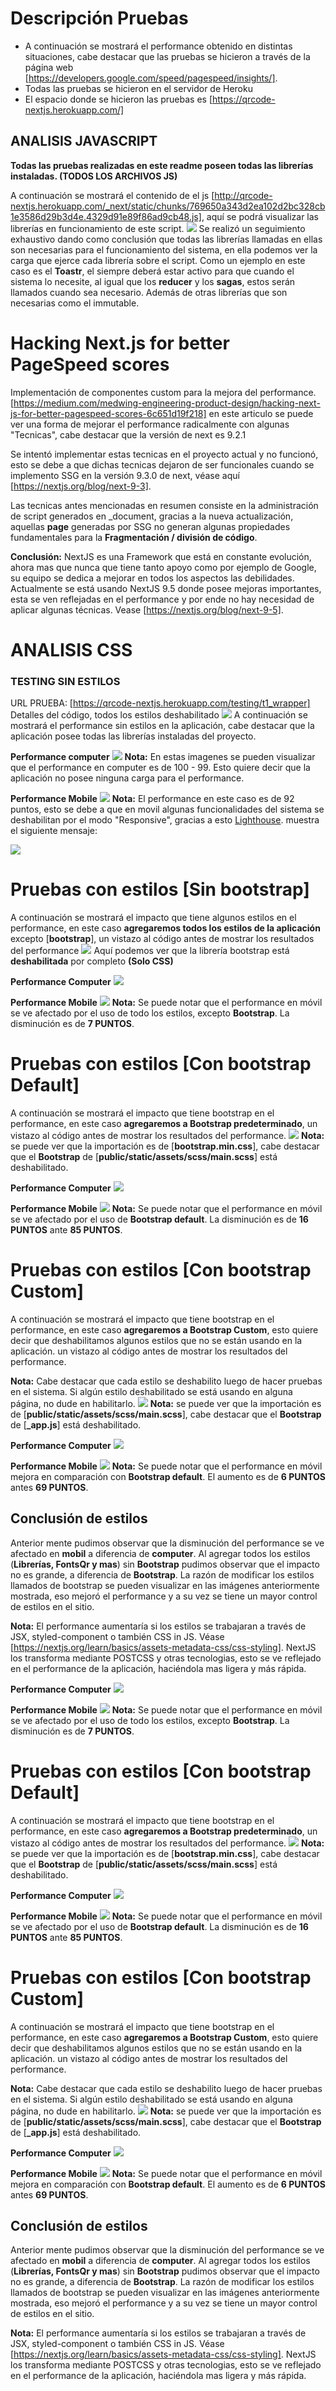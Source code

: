 # Descripción Pruebas

* A continuación se mostrará el performance obtenido en distintas situaciones, cabe destacar que las pruebas se hicieron a través de la página web [https://developers.google.com/speed/pagespeed/insights/]. 
* Todas las pruebas se hicieron en el servidor de Heroku
* El espacio donde se hicieron las pruebas es [https://qrcode-nextjs.herokuapp.com/]

## ANALISIS JAVASCRIPT 
**Todas las pruebas realizadas en este readme poseen todas las librerías instaladas. (TODOS LOS ARCHIVOS JS)**

A continuación se mostrará el contenido de el js [http://qrcode-nextjs.herokuapp.com/_next/static/chunks/769650a343d2ea102d2bc328cb1e3586d29b3d4e.4329d91e89f86ad9cb48.js], aquí se podrá visualizar las librerías en funcionamiento de este script.
![](https://conceptodigital.net/asdasd/performance/chunks_769650.png)
Se realizó un seguimiento exhaustivo dando como conclusión que todas las librerías llamadas en ellas son necesarias para el funcionamiento del sistema, en ella podemos ver la carga que ejerce cada librería sobre el script. Como un ejemplo en este caso es el **Toastr**, el siempre deberá estar activo para que cuando el sistema lo necesite, al igual que los **reducer** y los **sagas**, estos serán llamados cuando sea necesario. Además de otras librerías que son necesarias como el immutable. 


# Hacking Next.js for better PageSpeed scores 
Implementación de componentes custom para la mejora del performance.
[https://medium.com/medwing-engineering-product-design/hacking-next-js-for-better-pagespeed-scores-6c651d19f218] en este articulo se puede ver una forma de mejorar el performance radicalmente con algunas "Tecnicas", cabe destacar que la versión de next es 9.2.1 

Se intentó implementar estas tecnicas en el proyecto actual y no funcionó, esto se debe a que dichas tecnicas dejaron de ser funcionales cuando se implemento SSG en la versión 9.3.0 de next, véase aquí [https://nextjs.org/blog/next-9-3].

Las tecnicas antes mencionadas en resumen consiste en la administración de script generados en _document, gracias a la nueva actualización, aquellas **page** generadas por SSG no generan algunas propiedades fundamentales para la **Fragmentación / división de código**.

**Conclusión:** NextJS es una Framework que está en constante evolución, ahora mas que nunca que tiene tanto apoyo como por ejemplo de Google, su equipo se dedica a mejorar en todos los aspectos las debilidades. Actualmente se está usando NextJS 9.5 donde posee mejoras importantes, esta se ven reflejadas en el performance y por ende no hay necesidad de aplicar algunas técnicas.  Vease [https://nextjs.org/blog/next-9-5].


# ANALISIS CSS
### TESTING SIN ESTILOS
URL PRUEBA: [https://qrcode-nextjs.herokuapp.com/testing/t1_wrapper]
Detalles del código, todos los estilos deshabilitado
![](https://conceptodigital.net/asdasd/performance/editor_nada_css.png)
A continuación se mostrará el performance sin estilos en la aplicación, cabe destacar que la aplicación posee todas las librerías instaladas del proyecto.

**Performance computer**
![](https://conceptodigital.net/asdasd/performance/performance_computer_sin_estilos.png)
**Nota:** En estas imagenes se pueden visualizar que el performance en computer es de 100 - 99. Esto quiere decir que la aplicación no posee ninguna carga para el performance.

**Performance Mobile**
![](https://conceptodigital.net/asdasd/performance/performance_mobile_sin_estilos.png)
**Nota:** El performance en este caso es de 92 puntos, esto se debe a que en movil algunas funcionalidades del sistema se deshabilitan por el modo "Responsive", gracias a esto [Lighthouse](https://developers.google.com/web/tools/lighthouse/). muestra el siguiente mensaje:

![](https://conceptodigital.net/asdasd/performance/ahorro_estimado.png)


# Pruebas con estilos [Sin bootstrap]
A continuación se mostrará el impacto que tiene algunos estilos en el performance, en este caso **agregaremos todos los estilos de la aplicación** excepto [**bootstrap**], un vistazo al código antes de mostrar los resultados del performance
![](https://conceptodigital.net/asdasd/performance/editor_todo_css_sin_bootstrap.png)
Aquí podemos ver que la librería bootstrap está **deshabilitada** por completo **(Solo CSS)**

**Performance Computer**
![](https://conceptodigital.net/asdasd/performance/performance_computer_sin_bootstrap.png)

**Performance Mobile**
![](https://conceptodigital.net/asdasd/performance/performance_mobile_sin_bootstrap.png)
**Nota:** Se puede notar que el performance en móvil se ve afectado por el uso de todo los estilos, excepto **Bootstrap**. La disminución es de **7 PUNTOS**.

# Pruebas con estilos [Con bootstrap Default]
A continuación se mostrará el impacto que tiene bootstrap en el performance, en este caso **agregaremos a Bootstrap predeterminado**, un vistazo al código antes de mostrar los resultados del performance.
![](https://conceptodigital.net/asdasd/performance/editor_todo_css_bootstrap_default.png)
**Nota:** se puede ver que la importación es de [**bootstrap.min.css**], cabe destacar que el **Bootstrap** de [**public/static/assets/scss/main.scss**] está deshabilitado.

**Performance Computer**
![](https://conceptodigital.net/asdasd/performance/performance_computer_con_bootstrap.png)

**Performance Mobile**
![](https://conceptodigital.net/asdasd/performance/performance_mobile_con_bootstrap.png)
**Nota:** Se puede notar que el performance en móvil se ve afectado por el uso de **Bootstrap default**. La disminución es de **16 PUNTOS** ante **85 PUNTOS**. 

# Pruebas con estilos [Con bootstrap Custom]
A continuación se mostrará el impacto que tiene bootstrap en el performance, en este caso **agregaremos a Bootstrap Custom**, esto quiere decir que deshabilitamos algunos estilos que no se están usando en la aplicación. un vistazo al código antes de mostrar los resultados del performance.

**Nota:** Cabe destacar que cada estilo se deshabilito luego de hacer pruebas en el sistema. Si algún estilo deshabilitado se está usando en alguna página, no dude en habilitarlo.
![](https://conceptodigital.net/asdasd/performance/editor_todo_css_bootstrap_mod.png)
**Nota:** se puede ver que la importación es de [**public/static/assets/scss/main.scss**], cabe destacar que el **Bootstrap** de [**_app.js**] está deshabilitado.

**Performance Computer**
![](https://conceptodigital.net/asdasd/performance/performance_computer_con_bootstrap.png)

**Performance Mobile**
![](https://conceptodigital.net/asdasd/performance/performance_mobile_con_bootstrap_modificado.png)
**Nota:** Se puede notar que el performance en móvil mejora en comparación con **Bootstrap default**. El aumento es de **6 PUNTOS** antes **69 PUNTOS**.

## Conclusión de estilos
Anterior mente pudimos observar que la disminución del performance se ve afectado en **mobil** a diferencia de **computer**. 
Al agregar todos los estilos (**Librerías, FontsQr y mas**) sin **Bootstrap** pudimos observar que el impacto no es grande, a diferencia de **Bootstrap**. La razón de modificar los estilos llamados de bootstrap se pueden visualizar en las imágenes anteriormente mostrada, eso mejoró el performance y a su vez se tiene un mayor control de estilos en el sitio. 

**Nota:** El performance aumentaría si los estilos se trabajaran a través de JSX, styled-component o también CSS in JS.  Véase [https://nextjs.org/learn/basics/assets-metadata-css/css-styling]. NextJS los transforma mediante POSTCSS y otras tecnologias, esto se ve reflejado en el performance de la aplicación, haciéndola mas ligera y más rápida. 

**Performance Computer**
![](https://conceptodigital.net/asdasd/performance/performance_computer_sin_bootstrap.png)

**Performance Mobile**
![](https://conceptodigital.net/asdasd/performance/performance_mobile_sin_bootstrap.png)
**Nota:** Se puede notar que el performance en móvil se ve afectado por el uso de todo los estilos, excepto **Bootstrap**. La disminución es de **7 PUNTOS**.

# Pruebas con estilos [Con bootstrap Default]
A continuación se mostrará el impacto que tiene bootstrap en el performance, en este caso **agregaremos a Bootstrap predeterminado**, un vistazo al código antes de mostrar los resultados del performance.
![](https://conceptodigital.net/asdasd/performance/editor_todo_css_bootstrap_default.png)
**Nota:** se puede ver que la importación es de [**bootstrap.min.css**], cabe destacar que el **Bootstrap** de [**public/static/assets/scss/main.scss**] está deshabilitado.

**Performance Computer**
![](https://conceptodigital.net/asdasd/performance/performance_computer_con_bootstrap.png)

**Performance Mobile**
![](https://conceptodigital.net/asdasd/performance/performance_mobile_con_bootstrap.png)
**Nota:** Se puede notar que el performance en móvil se ve afectado por el uso de **Bootstrap default**. La disminución es de **16 PUNTOS** ante **85 PUNTOS**. 

# Pruebas con estilos [Con bootstrap Custom]
A continuación se mostrará el impacto que tiene bootstrap en el performance, en este caso **agregaremos a Bootstrap Custom**, esto quiere decir que deshabilitamos algunos estilos que no se están usando en la aplicación. un vistazo al código antes de mostrar los resultados del performance.

**Nota:** Cabe destacar que cada estilo se deshabilito luego de hacer pruebas en el sistema. Si algún estilo deshabilitado se está usando en alguna página, no dude en habilitarlo.
![](https://conceptodigital.net/asdasd/performance/editor_todo_css_bootstrap_mod.png)
**Nota:** se puede ver que la importación es de [**public/static/assets/scss/main.scss**], cabe destacar que el **Bootstrap** de [**_app.js**] está deshabilitado.

**Performance Computer**
![](https://conceptodigital.net/asdasd/performance/performance_computer_con_bootstrap.png)

**Performance Mobile**
![](https://conceptodigital.net/asdasd/performance/performance_mobile_con_bootstrap_modificado.png)
**Nota:** Se puede notar que el performance en móvil mejora en comparación con **Bootstrap default**. El aumento es de **6 PUNTOS** antes **69 PUNTOS**.

## Conclusión de estilos
Anterior mente pudimos observar que la disminución del performance se ve afectado en **mobil** a diferencia de **computer**. 
Al agregar todos los estilos (**Librerías, FontsQr y mas**) sin **Bootstrap** pudimos observar que el impacto no es grande, a diferencia de **Bootstrap**. La razón de modificar los estilos llamados de bootstrap se pueden visualizar en las imágenes anteriormente mostrada, eso mejoró el performance y a su vez se tiene un mayor control de estilos en el sitio. 

**Nota:** El performance aumentaría si los estilos se trabajaran a través de JSX, styled-component o también CSS in JS.  Véase [https://nextjs.org/learn/basics/assets-metadata-css/css-styling]. NextJS los transforma mediante POSTCSS y otras tecnologias, esto se ve reflejado en el performance de la aplicación, haciéndola mas ligera y más rápida. 
